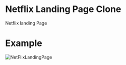 # Netflix Landing Page Clone
Netflix landing Page 

# Example
![NetFlixLandingPage](https://github.com/rifqanzalbina/animationwebcollection/assets/124742008/1eac2ed8-c421-4e1e-88ec-3208d09dbd6b)
